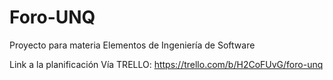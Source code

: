 # Foro-UNQ
Proyecto para materia Elementos de Ingeniería de Software

Link a la planificación Vía TRELLO: https://trello.com/b/H2CoFUvG/foro-unq
